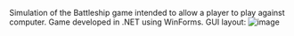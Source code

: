 Simulation of the Battleship game intended to allow a player to play against computer.
Game developed in .NET using WinForms. 
GUI layout: 
![image](https://github.com/isokolovic/Battleship/assets/18165294/c6ebd733-befa-43be-8e83-f4aef22427d6)


